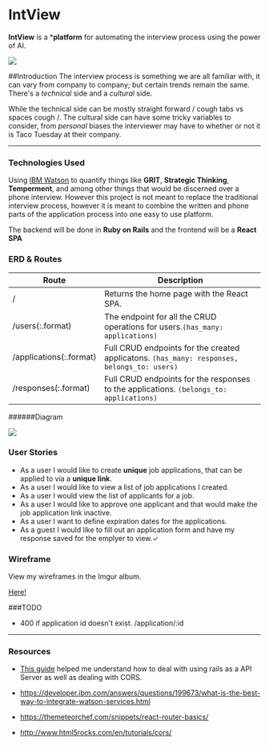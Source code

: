 # IntView
**IntView** is a ***platform** for automating the interview process using the power of AI.

![](https://media.giphy.com/media/Ytc8QLBqbkBoc/giphy.gif)

##Introduction 
The interview process is something we are all familiar with, it can vary from company to company; but certain trends remain the same. There's a *technical* side and a *cultural* side.

While the technical side can be mostly straight forward / cough tabs vs spaces cough /. The cultural side can have some tricky variables to consider, from *personal* biases the interviewer may have to whether or not it is Taco Tuesday at their company. 

-----

### Technologies Used 
Using [IBM Watson](http://www.ibm.com/watson/) to quantify things like **GRIT**, **Strategic Thinking**, **Temperment**, and among other things that would be discerned over a phone interview. However this project is not meant to replace the traditional interview process, however it is meant to combine the written and phone parts of the application process into one easy to use platform. 

The backend will be done in **Ruby on Rails** and the frontend will be a **React SPA** 

### ERD & Routes


| Route | Description |
|------|--------------|
| /    | Returns the home page with the React SPA. |
| /users(:.format) | The endpoint for all the CRUD operations for users.`(has_many: applications)` |
| /applications(:.format) | Full CRUD endpoints for the created applicatons. ` (has_many: responses, belongs_to: users) ` |
| /responses(:.format) | Full CRUD endpoints for the responses to the applications. ` (belongs_to: applications) ` |

######Diagram 

![](http://i.imgur.com/fQOmyP7.png)

### User Stories

* As a user I would like to create **unique** job applications, that can be applied to via a **unique link**. 
* As a user I would like to view a list of job applications I created.
* As a user I would view the list of applicants for a job.
* As a user I would like to approve one applicant and that would make the job application link inactive. 
* As a user I want to define expiration dates for the applications.
* As a guest I would like to fill out an application form and have my response saved for the emplyer to view.✓  



### Wireframe

View my wireframes in the Imgur album. 

[Here!](http://imgur.com/a/WmFYl)


###TODO

* 400 if application id doesn't exist. /application/:id

---

### Resources

* [This guide](http://fancypixel.github.io/blog/2015/01/28/react-plus-flux-backed-by-rails-api/) helped me understand how to deal with using rails as a API Server as well as dealing with CORS.

* https://developer.ibm.com/answers/questions/199673/what-is-the-best-way-to-integrate-watson-services.html

* https://themeteorchef.com/snippets/react-router-basics/

* http://www.html5rocks.com/en/tutorials/cors/







